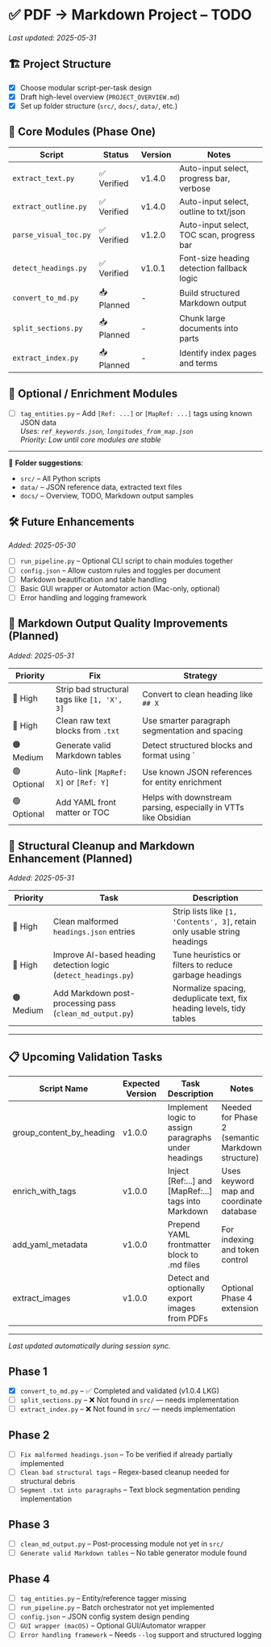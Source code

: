 # ✅ PDF → Markdown Project – TODO  
_Last updated: 2025-05-31_

## 🏗️ Project Structure

- [x] Choose modular script-per-task design
- [x] Draft high-level overview (`PROJECT_OVERVIEW.md`)
- [x] Set up folder structure (`src/`, `docs/`, `data/`, etc.)

## 🔨 Core Modules (Phase One)

| Script                    | Status         | Version   | Notes                                      |
|---------------------------|----------------|-----------|--------------------------------------------|
| `extract_text.py`         | ✅ Verified     | v1.4.0    | Auto-input select, progress bar, verbose   |
| `extract_outline.py`      | ✅ Verified     | v1.4.0    | Auto-input select, outline to txt/json     |
| `parse_visual_toc.py`     | ✅ Verified     | v1.2.0    | Auto-input select, TOC scan, progress bar  |
| `detect_headings.py`      | ✅ Verified     | v1.0.1    | Font-size heading detection fallback logic |
| `convert_to_md.py`        | 📥 Planned      | -         | Build structured Markdown output           |
| `split_sections.py`       | 📥 Planned      | -         | Chunk large documents into parts           |
| `extract_index.py`        | 📥 Planned      | -         | Identify index pages and terms             |

## 🧠 Optional / Enrichment Modules

- [ ] `tag_entities.py` – Add `[Ref: ...]` or `[MapRef: ...]` tags using known JSON data  
  _Uses: `ref_keywords.json`, `longitudes_from_map.json`_  
  _Priority: Low until core modules are stable_


---

📁 **Folder suggestions**:
- `src/` – All Python scripts
- `data/` – JSON reference data, extracted text files
- `docs/` – Overview, TODO, Markdown output samples


## 🛠️ Future Enhancements
_Added: 2025-05-30_

- [ ] `run_pipeline.py` – Optional CLI script to chain modules together
- [ ] `config.json` – Allow custom rules and toggles per document
- [ ] Markdown beautification and table handling
- [ ] Basic GUI wrapper or Automator action (Mac-only, optional)
- [ ] Error handling and logging framework

## 📝 Markdown Output Quality Improvements (Planned)
_Added: 2025-05-31_

| Priority | Fix                                         | Strategy                                                             |
|----------|---------------------------------------------|----------------------------------------------------------------------|
| 🔴 High  | Strip bad structural tags like `[1, 'X', 3]`| Convert to clean heading like `## X`                                |
| 🔴 High  | Clean raw text blocks from `.txt`           | Use smarter paragraph segmentation and spacing                      |
| 🟠 Medium| Generate valid Markdown tables              | Detect structured blocks and format using `|` + `---` syntax         |
| 🟢 Optional | Auto-link `[MapRef: X]` or `[Ref: Y]`       | Use known JSON references for entity enrichment                     |
| 🟢 Optional | Add YAML front matter or TOC              | Helps with downstream parsing, especially in VTTs like Obsidian     |

## 🧼 Structural Cleanup and Markdown Enhancement (Planned)
_Added: 2025-05-31_

| Priority | Task                                                       | Description                                                                 |
|----------|------------------------------------------------------------|-----------------------------------------------------------------------------|
| 🔴 High  | Clean malformed `headings.json` entries                    | Strip lists like `[1, 'Contents', 3]`, retain only usable string headings  |
| 🔴 High  | Improve AI-based heading detection logic (`detect_headings.py`) | Tune heuristics or filters to reduce garbage headings                      |
| 🟠 Medium| Add Markdown post-processing pass (`clean_md_output.py`)   | Normalize spacing, deduplicate text, fix heading levels, tidy tables       |

---

## 📋 Upcoming Validation Tasks

| Script Name           | Expected Version | Task Description                                      | Notes                                              | Status     |
|-----------------------|------------------|-------------------------------------------------------|----------------------------------------------------|------------|
| group_content_by_heading | v1.0.0           | Implement logic to assign paragraphs under headings   | Needed for Phase 2 (semantic Markdown structure)   | ⏳ Pending |
| enrich_with_tags      | v1.0.0           | Inject [Ref:...] and [MapRef:...] tags into Markdown  | Uses keyword map and coordinate database           | ⏳ Pending |
| add_yaml_metadata     | v1.0.0           | Prepend YAML frontmatter block to .md files           | For indexing and token control                     | ⏳ Pending |
| extract_images        | v1.0.0           | Detect and optionally export images from PDFs         | Optional Phase 4 extension                         | ⏳ Pending |


---

_Last updated automatically during session sync._

## Phase 1

- [x] `convert_to_md.py` – ✅ Completed and validated (v1.0.4 LKG)
- [ ] `split_sections.py` – ❌ Not found in `src/` — needs implementation
- [ ] `extract_index.py` – ❌ Not found in `src/` — needs implementation

## Phase 2

- [ ] `Fix malformed headings.json` – To be verified if already partially implemented
- [ ] `Clean bad structural tags` – Regex-based cleanup needed for structural debris
- [ ] `Segment .txt into paragraphs` – Text block segmentation pending implementation

## Phase 3

- [ ] `clean_md_output.py` – Post-processing module not yet in `src/`
- [ ] `Generate valid Markdown tables` – No table generator module found

## Phase 4

- [ ] `tag_entities.py` – Entity/reference tagger missing
- [ ] `run_pipeline.py` – Batch orchestrator not yet implemented
- [ ] `config.json` – JSON config system design pending
- [ ] `GUI wrapper (macOS)` – Optional GUI/Automator wrapper
- [ ] `Error handling framework` – Needs `--log` support and structured logging
